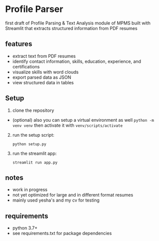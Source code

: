 # Profile Parser

first draft of Profile Parsing & Text Analysis module of MPMS built with Streamlit that extracts structured information from PDF resumes

## features

- extract text from PDF resumes
- identify contact information, skills, education, experience, and certifications
- visualize skills with word clouds
- export parsed data as JSON
- view structured data in tables

## Setup

1. clone the repository
- (optional) also you can setup a virtual environment as well
   ``` python -m venv venv ```
   then activate it with
   ``` venv/scripts/activate ```
2. run the setup script:
   ```
   python setup.py
   ```
3. run the streamlit app:
   ```
   streamlit run app.py
   ```

## notes
- work in progress
-  not yet optimized for large and in different format resumes 
- mainly used yesha's and my cv for testing

## requirements

- python 3.7+
- see requirements.txt for package dependencies